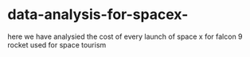 # data-analysis-for-spacex-
here we have analysied the cost of every launch of space x for falcon 9 rocket used for space tourism

